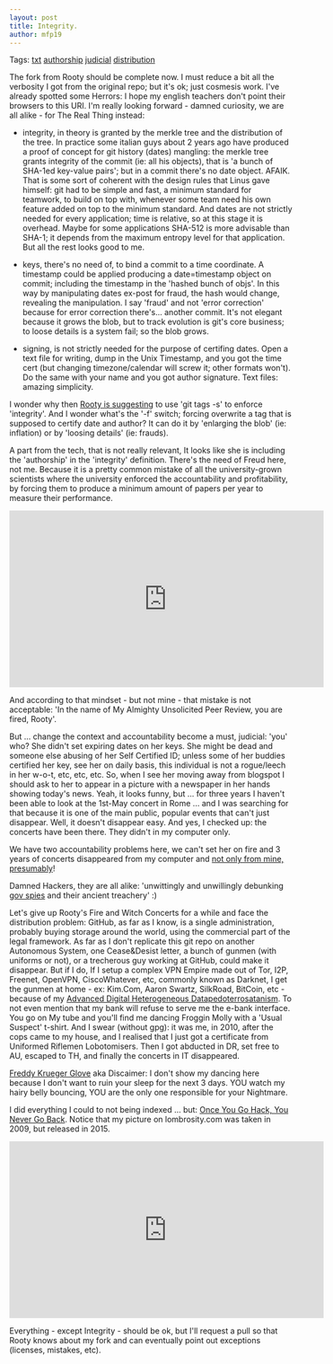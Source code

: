 ```yaml
---
layout: post
title: Integrity.
author: mfp19
---
```


Tags: [txt](#txt) [authorship](#authorship) [judicial](#judicial) [distribution](#distribution)

The fork from Rooty should be complete now. I must reduce a bit all the verbosity I got from the original repo; 
but it's ok; just cosmesis work. I've already spotted some Herrors: I hope my english teachers don't
point their browsers to this URI. 
I'm really looking forward - damned curiosity, we are all alike - for The Real Thing instead:

* integrity, in theory is granted by the merkle tree and the distribution of the tree. 
In practice some italian guys about 2 years ago have produced a proof of concept for 
git history (dates) mangling: the merkle tree grants integrity of the commit (ie: all his objects), 
that is 'a bunch of SHA-1ed key-value pairs'; but in a commit there's no date object. AFAIK. 
That is some sort of coherent with the design rules that Linus gave himself: git had to be simple and fast, 
a minimum standard for teamwork, to build on top with, whenever some team need his own feature added on top to the minimum standard. 
And dates are not strictly needed for every application; time is relative, so at this stage it is overhead. 
Maybe for some applications SHA-512 is more advisable than SHA-1; it depends from the maximum entropy level
for that application. But all the rest looks good to me.

* keys, there's no need of, to bind a commit to a time coordinate. A timestamp could
be applied producing a date=timestamp object on commit; including the timestamp in the 'hashed bunch of objs'.
In this way by manipulating dates ex-post for fraud, the hash would change, revealing the manipulation. 
I say 'fraud' and not 'error correction' because for error correction there's... another commit. 
It's not elegant because it grows the blob, but to track evolution is git's core business; 
to loose details is a system fail; so the blob grows.

* <a name="txt"></a>signing, is not strictly needed for the purpose of certifing dates. Open a text file for writing, 
dump in the Unix Timestamp, and you got the time cert (but changing timezone/calendar will screw it;
other formats won't). Do the same with your name and you got author signature. Text files: amazing simplicity.

I wonder why then [Rooty is suggesting](http://blog.invisiblethings.org/2015/02/09/my-new-git-based-blog.html) 
to use 'git tags -s' to enforce 'integrity'. And I wonder what's the '-f' switch; 
forcing overwrite a tag that is supposed to certify date and author? 
It can do it by 'enlarging the blob' (ie: inflation) or by 'loosing details' (ie: frauds).

<a name="authorship"></a>A part from the tech, that is not really relevant, It looks like she is including 
the 'authorship' in the 'integrity' definition. There's the need of Freud here, not me.
Because it is a pretty common mistake of all the university-grown scientists where the university
enforced the accountability and profitability, by forcing them to produce a minimum amount of papers per year
to measure their performance.

<iframe width="560" height="315" src="https://www.youtube.com/embed/J6lyURyVz7k" frameborder="0" allowfullscreen>John Oliver's Standardized Testing</iframe>

And according to that mindset - but not mine - that mistake is not acceptable: 
'In the name of My Almighty Unsolicited Peer Review, you are fired, Rooty'. 

<a name="judicial"></a>But ... change the context and accountability become a must, judicial: 
'you' who? She didn't set expiring dates on her keys.
She might be dead and someone else abusing of her Self Certified ID;
unless some of her buddies certified her key, see her on daily basis, 
this individual is not a rogue/leech in her w-o-t, etc, etc, etc. 
So, when I see her moving away from blogspot I should ask to her
to appear in a picture with a newspaper in her hands showing
today's news. Yeah, it looks funny, but ... for three years I haven't
been able to look at the 1st-May concert in Rome ... and I was
searching for that because it is one of the main public, 
popular events that can't just disappear.
Well, it doesn't disappear easy.
And yes, I checked up: the concerts have been there.
They didn't in my computer only.

We have two accountability problems here, we can't set her on fire
and 3 years of concerts disappeared from my computer and 
[not only from mine, presumably](https://www.youtube.com/watch?v=ar2rLUhlhvI)!

Damned Hackers, they are all alike: 'unwittingly and unwillingly debunking 
[gov spies](http://www.bgpmon.net/how-hacking-team-helped-italian-special-operations-group-with-bgp-routing-hijack/) and their ancient treachery' :)

<a name="distribution"></a>Let's give up Rooty's Fire and Witch Concerts for a while and face 
the distribution problem: GitHub, as far as I know, is a single administration, 
probably buying storage around the world, using the commercial part of the legal framework. 
As far as I don't replicate this git repo on another Autonomous System, 
one Cease&Desist letter, a bunch of gunmen (with uniforms or not), 
or a trecherous guy working at GitHub, could make it disappear. 
But if I do, If I setup a complex VPN Empire made out of Tor, I2P, Freenet, 
OpenVPN, CiscoWhatever, etc, commonly known as Darknet,
I get the gunmen at home - ex: Kim.Com, Aaron Swartz, SilkRoad, BitCoin, etc - 
because of my [Advanced Digital Heterogeneous Datapedoterrosatanism](https://en.wikipedia.org/wiki/Four_Horsemen_of_the_Infocalypse).
To not even mention that my bank will refuse to serve me the e-bank interface.
You go on My tube and you'll find me dancing Froggin Molly with a 'Usual Suspect' t-shirt.
And I swear (without gpg): it was me, in 2010, after the cops came to my house, 
and I realised that I just got a certificate from Uniformed Riflemen Lobotomisers.
Then I got abducted in DR, set free to AU, escaped to TH, and finally the concerts 
in IT disappeared. 

[Freddy Krueger Glove](http://freddykruegersglove.com/) aka Discaimer: 
I don't show my dancing here because I don't want to ruin your sleep for the next 3 days. 
YOU watch my hairy belly bouncing, YOU are the only one responsible for your Nightmare.

I did everything I could to not being indexed ... but: 
[Once You Go Hack, You Never Go Back](http://www.lombrosity.com/). 
Notice that my picture on lombrosity.com was taken in 2009, but released in 2015.

<iframe width="560" height="315" src="https://www.youtube.com/embed/upybdQMSX9o" frameborder="0" allowfullscreen>Matteo Flora at CCC2015 introducing Lombrosity.com</iframe>

Everything - except Integrity - should be ok, but I'll request a pull so that Rooty knows 
about my fork and can eventually point out exceptions (licenses, mistakes, etc).

